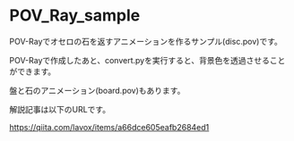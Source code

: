 # POV_Ray_sample

POV-Rayでオセロの石を返すアニメーションを作るサンプル(disc.pov)です。

POV-Rayで作成したあと、convert.pyを実行すると、背景色を透過させることができます。

盤と石のアニメーション(board.pov)もあります。

解説記事は以下のURLです。

https://qiita.com/lavox/items/a66dce605eafb2684ed1
